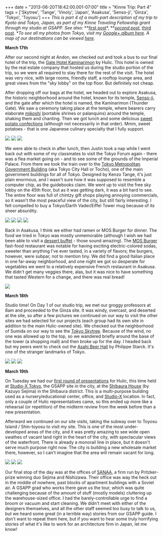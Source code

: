 +++
date = "2013-06-20T18:42:00.001-07:00"
title = "Kinne Trip: Part 4"
tags = ['Skytree', 'Tange', 'Vinoly', 'Japan', 'Asakusa', 'Senso-ji', 'Ginza', 'Tokyo', 'Toyosu']
+++
*This is part 4 of a multi-part description of my trip to Kyoto and  Tokyo, Japan, as part of my Kinne Traveling Fellowship grant through my  studio at GSAPP.  See also:* **[first post](http://notbuiltinaday.blogspot.com/2013/03/kinne-trip-japan.html)*, ***[second post](http://notbuiltinaday.blogspot.com/2013/03/kinne-trip-part-2.html)*, [third post](http://notbuiltinaday.blogspot.com/2013/06/kinne-trip-part-3.html).  **To see all my photos from Tokyo, visit my [Google+ album here](https://plus.google.com/photos/100923770373915082594/albums/5859035906123059745?authkey=CJLA38HsjZ361QE).  A map of our destinations can be viewed [here](https://maps.google.com/maps/ms?msid=201905433843519722823.0004d7ae9fa7b76b1b582&msa=0&ll=35.670232,139.704037&spn=0.022139,0.049567).*

**March 17th**

After our second night at Andon, we checked out and took a bus to our final hotel of the trip, the [Gate Hotel Kaminarimon](http://www.gate-hotel.jp/english.html) by Hulic.  This hotel is owned by the real estate company that hosted us during the studio portion of the trip, so we were all required to stay there for the rest of the visit.  The hotel was very nice, with large rooms, friendly staff, a rooftop lounge area, and great views from the "sky lobby" on the top floor.  But definitely not cheap.

After dropping off our bags at the hotel, we headed out to explore Asakusa, the historic neighborhood around the hotel, known for its temple, [Senso-ji](http://en.wikipedia.org/wiki/Sens%C5%8D-ji), and the gate after which the hotel is named, the Kaminarimon (Thunder Gate).  We saw a ceremony taking place at the temple, where bearers carry elaborate *[mikoshi](http://en.wikipedia.org/wiki/Mikoshi)* (portable shrines or palanquins) around the temple, shaking them and chanting.  Then we got lunch and some delicious [sweet potato confections](http://hungry-note.blogspot.com/2012/07/japanese-sweet-potato-cake.html) (although not necessarily in that order).  Mmm, sweet potatoes - that is one Japanese culinary specialty that I fully support.

<img src="http://3.bp.blogspot.com/-WFWnRuptdPc/UcOjgRl2B4I/AAAAAAAACTs/97jqTQ4GZ4c/s1600/IMG_8908.jpg"/>

<img src="http://4.bp.blogspot.com/-7iWsAQQ9ISQ/UcOjaMSjJKI/AAAAAAAACSk/r5SpJIRaZ80/s1600/IMG_8933.jpg"/>

<img src="http://2.bp.blogspot.com/-2R68j6B4SLA/UcOjhXrwxyI/AAAAAAAACUI/E3VWzL8OBDo/s1600/IMG_8920.jpg"/>

We were able to check in after lunch, then Justin took a nap while I went back out with some of my classmates to visit the Tokyo Forum again - there was a flea market going on - and to see some of the grounds of the Imperial Palace.  From there we took the train over to the [Tokyo Metropolitan Government Building](http://en.wikipedia.org/wiki/Tokyo_Metropolitan_Government_Building) (aka Tokyo City Hall or Tocho), one of the main government buildings for all of Tokyo.  Designed by Kenzo Tange, it's just plain enormous, and I wasn't sure how it was supposed to resemble a computer chip, as the guidebooks claim.  We went up to visit the free sky lobby on the 45th floor, but as it was getting dark, it was a bit hard to see.  The entire floor was full of chintzy gift shops playing annoying commercials, so it wasn't the most peaceful view of the city, but still fairly interesting.  I felt compelled to buy a Tokyo/Darth Vader/Eiffel Tower mug because of its sheer absurdity.

<img src="http://3.bp.blogspot.com/-5setZFH35OU/UcOjeHdQ_AI/AAAAAAAACTA/YHylPR0ObvU/s1600/IMG_8956.jpg"/>

<img src="http://4.bp.blogspot.com/-Q-Df32whW0U/UcOjeUW02bI/AAAAAAAACTE/Jgp4qii2ctY/s1600/IMG_8970.jpg"/>

<img src="http://1.bp.blogspot.com/-DNDOpxkg-NM/UcOjfVmbahI/AAAAAAAACTU/-pwN0kVC5Do/s1600/IMG_8974.jpg"/>

<img src="http://3.bp.blogspot.com/-u_aOSToR8DA/UcOjfsq8yxI/AAAAAAAACTc/XD0_IQLkUzg/s1600/IMG_8984.jpg"/>

Back in Asakusa, I think we either had ramen or MOS Burger for dinner.  The food we tried in Tokyo was mostly unmemorable (although I wish we had been able to visit a [dessert buffet](http://vaneea.com/2010/03/all-you-can-eat-dessert-buffet-sweets.html) - those sound amazing).  The [MOS Burger](http://en.wikipedia.org/wiki/MOS_Burger) fast-food restaurant was notable for having exciting electric-colored sodas, sweeter than anything I've ever tasted, in a variety of flavors; the burgers, however, were subpar, not to mention tiny.  We did find a good Italian place in one far-away neighborhood, and one night we got so desperate for vegetables we went to a relatively expensive French restaurant in Asakusa.  We didn't get many veggies there, alas, but it was nice to have something that tasted Western for a change, and there was real bread!

<img src="http://3.bp.blogspot.com/-XB9AwWa622Q/UcOjgCcyN-I/AAAAAAAACTk/2gGZlgvQxak/s1600/IMG_9001.jpg"/>

**March 18th**

Studio time!  On Day 1 of our studio trip, we met our groggy professors at 8am and proceeded to the Ginza site.  It was windy, overcast, and deserted at the site, so after a few pictures we continued on our way to visit the other sites we had selected for our projects (each group had its own site in addition to the main Hulic-owned site).  We checked out the neighborhood of Sumida on our way to see the [Tokyo Skytree](http://en.wikipedia.org/wiki/Tokyo_Skytree).  Because of the wind, no one was allowed up to the top, so we wandered briefly around the base of the tower (a shopping mall) and then broke up for the day.  I headed back but my peers went to check out the [Asahi Beer Hall](http://en.wikipedia.org/wiki/Asahi_Beer_Hall) by Philippe Starck.  It's one of the stranger landmarks of Tokyo.

<img src="http://2.bp.blogspot.com/-Rt79_j51RaA/UcOlnEhDfBI/AAAAAAAACVM/IyFiALhFjQ0/s1600/IMG_9016.jpg"/>

<img src="http://4.bp.blogspot.com/-D3IGjV8KTT8/UcOlnJ8MObI/AAAAAAAACVE/m4Z863cCt-A/s1600/IMG_9032.jpg"/>

<img src="http://1.bp.blogspot.com/-iZK0wBGXYnc/UcOlnNYK8tI/AAAAAAAACVI/R4G4PNWc2nY/s1600/IMG_9035.jpg"/>

**March 19th**

On Tuesday we had our [first round of presentations](http://www.archiroid.sakura.ne.jp/studioxtokyogsapp/?p=1350) for Hulic, this time held at [Studio-X Tokyo](http://www.archiroid.sakura.ne.jp/studioxtokyogsapp/), the GSAPP site in the city, at the [Shibaura House](http://www.shibaurahouse.jp/about/) (by Kazuyo Sejima) in the Shibaura district.  This is a multi-purpose building used as a nursery/educational center, office, and [Studio-X](http://www.arch.columbia.edu/studio-x-global) location.  In fact, only a couple of Hulic representatives came, so this ended up more like a rehearsal (or repetition) of the midterm review from the week before than a new presentation.

Afterward we continued on our site visits, taking the subway over to Toyosu Island / Shin-toyosu to visit my site.  This is one of the most under-developed areas of the city, and it was pretty amazing to see wide open swathes of vacant land right in the heart of the city, with spectacular views of the waterfront.  There is already a monorail line in place, but it doesn't serve much purpose right now.  The city is building a new wholesale market there, however, so I can't imagine that the area will remain vacant for long.

<img src="http://4.bp.blogspot.com/-1LrqIQKQqoE/UcOpRl1_spI/AAAAAAAACVo/3mXYk8bhVY0/s1600/IMG_9047.jpg"/>

<img src="http://2.bp.blogspot.com/-golVeD2rmfE/UcOpSzzaDuI/AAAAAAAACWA/oN71_VQIx9s/s1600/IMG_9090.jpg"/>

<img src="http://1.bp.blogspot.com/-Gsx_DlLZ480/UcOpTq0xdoI/AAAAAAAACWQ/99GQ_4u21H4/s1600/IMG_9116.jpg"/>

Our final stop of the day was at the offices of [SANAA](http://en.wikipedia.org/wiki/SANAA), a firm run by Pritzker-prize winning duo Sejima and Nishizawa.  Their office was way the heck out in the middle of nowhere, past blocks of apartment buildings with a Soviet air.  A GSAPP grad who works there gave us the tour, which was quite challenging because of the amount of stuff (mostly models) cluttering up the warehouse-sized office.  I had the barely-controllable urge to find a broom or vacuum and start cleaning.  We didn't meet with either of the designers themselves, and all the other staff seemed too busy to talk to us, but we heard some great (in a terrible way) stories from our GSAPP guide.  I don't want to repeat them here, but if you want to hear some truly horrifying stories of what it's like to work for an architecture firm in Japan, let me know!
